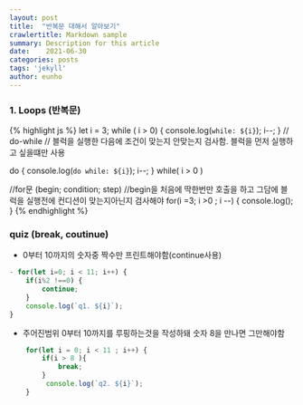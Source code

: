 ```yaml
---
layout: post
title:  "반복문 대해서 알아보기"
crawlertitle: Markdown sample
summary: Description for this article
date:    2021-06-30
categories: posts
tags: 'jekyll'
author: eunho
---
```



### 1. Loops (반복문)

{% highlight js %}
let i = 3;
while ( i > 0) {
    console.log(`while: ${i}`);
    i--;
}
// do-while
// 블럭을 실행한 다음에 조건이 맞는지 안맞는지 검사함. 블럭을 먼저 실행하고 싶을떄만 사용

do {
    console.log(`do while: ${i}`);
    i--;
} while( i > 0 )

//for문 (begin; condition; step)
//begin을 처음에 딱한번만 호출을 하고 그담에 블럭을 실행전에 컨디션이 맞는지아닌지 검사해야
for(i =3; i >0 ; i --) {
    console.log();
}
{% endhighlight %}

### quiz (break, coutinue)
- 0부터 10까지의 숫자중 짝수만 프린트해야함(continue사용)
```javascript
- for(let i=0; i < 11; i++) {
    if(i%2 !==0) {
        continue;
    } 
    console.log(`q1. ${i}`);
}
```
- 주어진범위 0부터 10까지를 루핑하는것을 작성하돼 숫자 8을 만나면 그만해야함
```javascript
    for(let i = 0; i < 11 ; i++) {
        if(i > 8 ){
            break;
        }
         console.log(`q2. ${i}`);
    }

```

